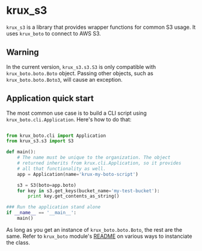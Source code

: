 # krux_s3

`krux_s3` is a library that provides wrapper functions for common S3 usage. It uses `krux_boto` to connect to AWS S3.

## Warning

In the current version, `krux_s3.s3.S3` is only compatible with `krux_boto.boto.Boto` object. Passing other objects, such as `krux_boto.boto.Boto3`, will cause an exception.

## Application quick start

The most common use case is to build a CLI script using `krux_boto.cli.Application`.
Here's how to do that:

```python

from krux_boto.cli import Application
from krux_s3.s3 import S3

def main():
    # The name must be unique to the organization. The object
    # returned inherits from krux.cli.Application, so it provides
    # all that functionality as well.
    app = Application(name='krux-my-boto-script')

    s3 = S3(boto=app.boto)
    for key in s3.get_keys(bucket_name='my-test-bucket'):
        print key.get_contents_as_string()

### Run the application stand alone
if __name__ == '__main__':
    main()

```

As long as you get an instance of `krux_boto.boto.Boto`, the rest are the same. Refer to `krux_boto` module's [README](https://github.com/krux/python-krux-boto/blob/master/README.md) on various ways to instanciate the class.
